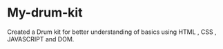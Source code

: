 # My-drum-kit
Created a Drum kit for better understanding of basics using HTML , CSS , JAVASCRIPT and DOM.
